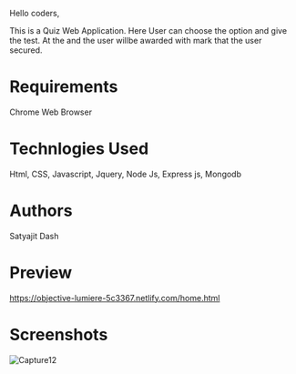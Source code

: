 Hello coders,

This is a Quiz Web Application. Here User can choose the option and give the test.
At the and the user willbe awarded with mark that the user secured.

# Requirements 

Chrome Web Browser

# Technlogies Used

Html, CSS, Javascript, Jquery, Node Js, Express js, Mongodb

# Authors
Satyajit Dash

# Preview
https://objective-lumiere-5c3367.netlify.com/home.html

# Screenshots
![Capture12](https://user-images.githubusercontent.com/32846765/69984490-3bf1cc00-155f-11ea-90f7-e5d183b2077a.PNG)
